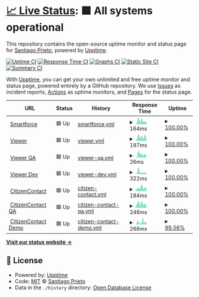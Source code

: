 # [📈 Live Status](https://demo.upptime.js.org): <!--live status--> **🟩 All systems operational**

This repository contains the open-source uptime monitor and status page for [Santiago Prieto](https://demo.upptime.js.org), powered by [Upptime](https://github.com/upptime/upptime).

[![Uptime CI](https://github.com/prietosanti/upptime-test/workflows/Uptime%20CI/badge.svg)](https://github.com/prietosanti/upptime-test/actions?query=workflow%3A%22Uptime+CI%22)
[![Response Time CI](https://github.com/prietosanti/upptime-test/workflows/Response%20Time%20CI/badge.svg)](https://github.com/prietosanti/upptime-test/actions?query=workflow%3A%22Response+Time+CI%22)
[![Graphs CI](https://github.com/prietosanti/upptime-test/workflows/Graphs%20CI/badge.svg)](https://github.com/prietosanti/upptime-test/actions?query=workflow%3A%22Graphs+CI%22)
[![Static Site CI](https://github.com/prietosanti/upptime-test/workflows/Static%20Site%20CI/badge.svg)](https://github.com/prietosanti/upptime-test/actions?query=workflow%3A%22Static+Site+CI%22)
[![Summary CI](https://github.com/prietosanti/upptime-test/workflows/Summary%20CI/badge.svg)](https://github.com/prietosanti/upptime-test/actions?query=workflow%3A%22Summary+CI%22)

With [Upptime](https://upptime.js.org), you can get your own unlimited and free uptime monitor and status page, powered entirely by a GitHub repository. We use [Issues](https://github.com/prietosanti/upptime-test/issues) as incident reports, [Actions](https://github.com/prietosanti/upptime-test/actions) as uptime monitors, and [Pages](https://demo.upptime.js.org) for the status page.

<!--start: status pages-->
<!-- This summary is generated by Upptime (https://github.com/upptime/upptime) -->
<!-- Do not edit this manually, your changes will be overwritten -->
<!-- prettier-ignore -->
| URL | Status | History | Response Time | Uptime |
| --- | ------ | ------- | ------------- | ------ |
| <img alt="" src="https://favicons.githubusercontent.com/smartforcetech.com" height="13"> [Smartforce](https://smartforcetech.com) | 🟩 Up | [smartforce.yml](https://github.com/prietosanti/upptime-test/commits/HEAD/history/smartforce.yml) | <details><summary><img alt="Response time graph" src="./graphs/smartforce/response-time-week.png" height="20"> 164ms</summary><br><a href="https://prietosanti.github.io/upptime-test/history/smartforce"><img alt="Response time 181" src="https://img.shields.io/endpoint?url=https%3A%2F%2Fraw.githubusercontent.com%2Fprietosanti%2Fupptime-test%2FHEAD%2Fapi%2Fsmartforce%2Fresponse-time.json"></a><br><a href="https://prietosanti.github.io/upptime-test/history/smartforce"><img alt="24-hour response time 98" src="https://img.shields.io/endpoint?url=https%3A%2F%2Fraw.githubusercontent.com%2Fprietosanti%2Fupptime-test%2FHEAD%2Fapi%2Fsmartforce%2Fresponse-time-day.json"></a><br><a href="https://prietosanti.github.io/upptime-test/history/smartforce"><img alt="7-day response time 164" src="https://img.shields.io/endpoint?url=https%3A%2F%2Fraw.githubusercontent.com%2Fprietosanti%2Fupptime-test%2FHEAD%2Fapi%2Fsmartforce%2Fresponse-time-week.json"></a><br><a href="https://prietosanti.github.io/upptime-test/history/smartforce"><img alt="30-day response time 181" src="https://img.shields.io/endpoint?url=https%3A%2F%2Fraw.githubusercontent.com%2Fprietosanti%2Fupptime-test%2FHEAD%2Fapi%2Fsmartforce%2Fresponse-time-month.json"></a><br><a href="https://prietosanti.github.io/upptime-test/history/smartforce"><img alt="1-year response time 181" src="https://img.shields.io/endpoint?url=https%3A%2F%2Fraw.githubusercontent.com%2Fprietosanti%2Fupptime-test%2FHEAD%2Fapi%2Fsmartforce%2Fresponse-time-year.json"></a></details> | <details><summary><a href="https://prietosanti.github.io/upptime-test/history/smartforce">100.00%</a></summary><a href="https://prietosanti.github.io/upptime-test/history/smartforce"><img alt="All-time uptime 100.00%" src="https://img.shields.io/endpoint?url=https%3A%2F%2Fraw.githubusercontent.com%2Fprietosanti%2Fupptime-test%2FHEAD%2Fapi%2Fsmartforce%2Fuptime.json"></a><br><a href="https://prietosanti.github.io/upptime-test/history/smartforce"><img alt="24-hour uptime 100.00%" src="https://img.shields.io/endpoint?url=https%3A%2F%2Fraw.githubusercontent.com%2Fprietosanti%2Fupptime-test%2FHEAD%2Fapi%2Fsmartforce%2Fuptime-day.json"></a><br><a href="https://prietosanti.github.io/upptime-test/history/smartforce"><img alt="7-day uptime 100.00%" src="https://img.shields.io/endpoint?url=https%3A%2F%2Fraw.githubusercontent.com%2Fprietosanti%2Fupptime-test%2FHEAD%2Fapi%2Fsmartforce%2Fuptime-week.json"></a><br><a href="https://prietosanti.github.io/upptime-test/history/smartforce"><img alt="30-day uptime 100.00%" src="https://img.shields.io/endpoint?url=https%3A%2F%2Fraw.githubusercontent.com%2Fprietosanti%2Fupptime-test%2FHEAD%2Fapi%2Fsmartforce%2Fuptime-month.json"></a><br><a href="https://prietosanti.github.io/upptime-test/history/smartforce"><img alt="1-year uptime 100.00%" src="https://img.shields.io/endpoint?url=https%3A%2F%2Fraw.githubusercontent.com%2Fprietosanti%2Fupptime-test%2FHEAD%2Fapi%2Fsmartforce%2Fuptime-year.json"></a></details>
| <img alt="" src="https://favicons.githubusercontent.com/viewer-qa.smartforce.app" height="13"> [Viewer](https://viewer-qa.smartforce.app/) | 🟩 Up | [viewer.yml](https://github.com/prietosanti/upptime-test/commits/HEAD/history/viewer.yml) | <details><summary><img alt="Response time graph" src="./graphs/viewer/response-time-week.png" height="20"> 197ms</summary><br><a href="https://prietosanti.github.io/upptime-test/history/viewer"><img alt="Response time 192" src="https://img.shields.io/endpoint?url=https%3A%2F%2Fraw.githubusercontent.com%2Fprietosanti%2Fupptime-test%2FHEAD%2Fapi%2Fviewer%2Fresponse-time.json"></a><br><a href="https://prietosanti.github.io/upptime-test/history/viewer"><img alt="24-hour response time 112" src="https://img.shields.io/endpoint?url=https%3A%2F%2Fraw.githubusercontent.com%2Fprietosanti%2Fupptime-test%2FHEAD%2Fapi%2Fviewer%2Fresponse-time-day.json"></a><br><a href="https://prietosanti.github.io/upptime-test/history/viewer"><img alt="7-day response time 197" src="https://img.shields.io/endpoint?url=https%3A%2F%2Fraw.githubusercontent.com%2Fprietosanti%2Fupptime-test%2FHEAD%2Fapi%2Fviewer%2Fresponse-time-week.json"></a><br><a href="https://prietosanti.github.io/upptime-test/history/viewer"><img alt="30-day response time 192" src="https://img.shields.io/endpoint?url=https%3A%2F%2Fraw.githubusercontent.com%2Fprietosanti%2Fupptime-test%2FHEAD%2Fapi%2Fviewer%2Fresponse-time-month.json"></a><br><a href="https://prietosanti.github.io/upptime-test/history/viewer"><img alt="1-year response time 192" src="https://img.shields.io/endpoint?url=https%3A%2F%2Fraw.githubusercontent.com%2Fprietosanti%2Fupptime-test%2FHEAD%2Fapi%2Fviewer%2Fresponse-time-year.json"></a></details> | <details><summary><a href="https://prietosanti.github.io/upptime-test/history/viewer">100.00%</a></summary><a href="https://prietosanti.github.io/upptime-test/history/viewer"><img alt="All-time uptime 100.00%" src="https://img.shields.io/endpoint?url=https%3A%2F%2Fraw.githubusercontent.com%2Fprietosanti%2Fupptime-test%2FHEAD%2Fapi%2Fviewer%2Fuptime.json"></a><br><a href="https://prietosanti.github.io/upptime-test/history/viewer"><img alt="24-hour uptime 100.00%" src="https://img.shields.io/endpoint?url=https%3A%2F%2Fraw.githubusercontent.com%2Fprietosanti%2Fupptime-test%2FHEAD%2Fapi%2Fviewer%2Fuptime-day.json"></a><br><a href="https://prietosanti.github.io/upptime-test/history/viewer"><img alt="7-day uptime 100.00%" src="https://img.shields.io/endpoint?url=https%3A%2F%2Fraw.githubusercontent.com%2Fprietosanti%2Fupptime-test%2FHEAD%2Fapi%2Fviewer%2Fuptime-week.json"></a><br><a href="https://prietosanti.github.io/upptime-test/history/viewer"><img alt="30-day uptime 100.00%" src="https://img.shields.io/endpoint?url=https%3A%2F%2Fraw.githubusercontent.com%2Fprietosanti%2Fupptime-test%2FHEAD%2Fapi%2Fviewer%2Fuptime-month.json"></a><br><a href="https://prietosanti.github.io/upptime-test/history/viewer"><img alt="1-year uptime 100.00%" src="https://img.shields.io/endpoint?url=https%3A%2F%2Fraw.githubusercontent.com%2Fprietosanti%2Fupptime-test%2FHEAD%2Fapi%2Fviewer%2Fuptime-year.json"></a></details>
| <img alt="" src="https://favicons.githubusercontent.com/viewer-qa.smartforce.app" height="13"> [Viewer QA](https://viewer-qa.smartforce.app/) | 🟩 Up | [viewer-qa.yml](https://github.com/prietosanti/upptime-test/commits/HEAD/history/viewer-qa.yml) | <details><summary><img alt="Response time graph" src="./graphs/viewer-qa/response-time-week.png" height="20"> 26ms</summary><br><a href="https://prietosanti.github.io/upptime-test/history/viewer-qa"><img alt="Response time 23" src="https://img.shields.io/endpoint?url=https%3A%2F%2Fraw.githubusercontent.com%2Fprietosanti%2Fupptime-test%2FHEAD%2Fapi%2Fviewer-qa%2Fresponse-time.json"></a><br><a href="https://prietosanti.github.io/upptime-test/history/viewer-qa"><img alt="24-hour response time 4" src="https://img.shields.io/endpoint?url=https%3A%2F%2Fraw.githubusercontent.com%2Fprietosanti%2Fupptime-test%2FHEAD%2Fapi%2Fviewer-qa%2Fresponse-time-day.json"></a><br><a href="https://prietosanti.github.io/upptime-test/history/viewer-qa"><img alt="7-day response time 26" src="https://img.shields.io/endpoint?url=https%3A%2F%2Fraw.githubusercontent.com%2Fprietosanti%2Fupptime-test%2FHEAD%2Fapi%2Fviewer-qa%2Fresponse-time-week.json"></a><br><a href="https://prietosanti.github.io/upptime-test/history/viewer-qa"><img alt="30-day response time 23" src="https://img.shields.io/endpoint?url=https%3A%2F%2Fraw.githubusercontent.com%2Fprietosanti%2Fupptime-test%2FHEAD%2Fapi%2Fviewer-qa%2Fresponse-time-month.json"></a><br><a href="https://prietosanti.github.io/upptime-test/history/viewer-qa"><img alt="1-year response time 23" src="https://img.shields.io/endpoint?url=https%3A%2F%2Fraw.githubusercontent.com%2Fprietosanti%2Fupptime-test%2FHEAD%2Fapi%2Fviewer-qa%2Fresponse-time-year.json"></a></details> | <details><summary><a href="https://prietosanti.github.io/upptime-test/history/viewer-qa">100.00%</a></summary><a href="https://prietosanti.github.io/upptime-test/history/viewer-qa"><img alt="All-time uptime 100.00%" src="https://img.shields.io/endpoint?url=https%3A%2F%2Fraw.githubusercontent.com%2Fprietosanti%2Fupptime-test%2FHEAD%2Fapi%2Fviewer-qa%2Fuptime.json"></a><br><a href="https://prietosanti.github.io/upptime-test/history/viewer-qa"><img alt="24-hour uptime 100.00%" src="https://img.shields.io/endpoint?url=https%3A%2F%2Fraw.githubusercontent.com%2Fprietosanti%2Fupptime-test%2FHEAD%2Fapi%2Fviewer-qa%2Fuptime-day.json"></a><br><a href="https://prietosanti.github.io/upptime-test/history/viewer-qa"><img alt="7-day uptime 100.00%" src="https://img.shields.io/endpoint?url=https%3A%2F%2Fraw.githubusercontent.com%2Fprietosanti%2Fupptime-test%2FHEAD%2Fapi%2Fviewer-qa%2Fuptime-week.json"></a><br><a href="https://prietosanti.github.io/upptime-test/history/viewer-qa"><img alt="30-day uptime 100.00%" src="https://img.shields.io/endpoint?url=https%3A%2F%2Fraw.githubusercontent.com%2Fprietosanti%2Fupptime-test%2FHEAD%2Fapi%2Fviewer-qa%2Fuptime-month.json"></a><br><a href="https://prietosanti.github.io/upptime-test/history/viewer-qa"><img alt="1-year uptime 100.00%" src="https://img.shields.io/endpoint?url=https%3A%2F%2Fraw.githubusercontent.com%2Fprietosanti%2Fupptime-test%2FHEAD%2Fapi%2Fviewer-qa%2Fuptime-year.json"></a></details>
| <img alt="" src="https://favicons.githubusercontent.com/viewer-dev.smartforce.app" height="13"> [Viewer Dev](https://viewer-dev.smartforce.app/) | 🟩 Up | [viewer-dev.yml](https://github.com/prietosanti/upptime-test/commits/HEAD/history/viewer-dev.yml) | <details><summary><img alt="Response time graph" src="./graphs/viewer-dev/response-time-week.png" height="20"> 322ms</summary><br><a href="https://prietosanti.github.io/upptime-test/history/viewer-dev"><img alt="Response time 286" src="https://img.shields.io/endpoint?url=https%3A%2F%2Fraw.githubusercontent.com%2Fprietosanti%2Fupptime-test%2FHEAD%2Fapi%2Fviewer-dev%2Fresponse-time.json"></a><br><a href="https://prietosanti.github.io/upptime-test/history/viewer-dev"><img alt="24-hour response time 101" src="https://img.shields.io/endpoint?url=https%3A%2F%2Fraw.githubusercontent.com%2Fprietosanti%2Fupptime-test%2FHEAD%2Fapi%2Fviewer-dev%2Fresponse-time-day.json"></a><br><a href="https://prietosanti.github.io/upptime-test/history/viewer-dev"><img alt="7-day response time 322" src="https://img.shields.io/endpoint?url=https%3A%2F%2Fraw.githubusercontent.com%2Fprietosanti%2Fupptime-test%2FHEAD%2Fapi%2Fviewer-dev%2Fresponse-time-week.json"></a><br><a href="https://prietosanti.github.io/upptime-test/history/viewer-dev"><img alt="30-day response time 286" src="https://img.shields.io/endpoint?url=https%3A%2F%2Fraw.githubusercontent.com%2Fprietosanti%2Fupptime-test%2FHEAD%2Fapi%2Fviewer-dev%2Fresponse-time-month.json"></a><br><a href="https://prietosanti.github.io/upptime-test/history/viewer-dev"><img alt="1-year response time 286" src="https://img.shields.io/endpoint?url=https%3A%2F%2Fraw.githubusercontent.com%2Fprietosanti%2Fupptime-test%2FHEAD%2Fapi%2Fviewer-dev%2Fresponse-time-year.json"></a></details> | <details><summary><a href="https://prietosanti.github.io/upptime-test/history/viewer-dev">100.00%</a></summary><a href="https://prietosanti.github.io/upptime-test/history/viewer-dev"><img alt="All-time uptime 100.00%" src="https://img.shields.io/endpoint?url=https%3A%2F%2Fraw.githubusercontent.com%2Fprietosanti%2Fupptime-test%2FHEAD%2Fapi%2Fviewer-dev%2Fuptime.json"></a><br><a href="https://prietosanti.github.io/upptime-test/history/viewer-dev"><img alt="24-hour uptime 100.00%" src="https://img.shields.io/endpoint?url=https%3A%2F%2Fraw.githubusercontent.com%2Fprietosanti%2Fupptime-test%2FHEAD%2Fapi%2Fviewer-dev%2Fuptime-day.json"></a><br><a href="https://prietosanti.github.io/upptime-test/history/viewer-dev"><img alt="7-day uptime 100.00%" src="https://img.shields.io/endpoint?url=https%3A%2F%2Fraw.githubusercontent.com%2Fprietosanti%2Fupptime-test%2FHEAD%2Fapi%2Fviewer-dev%2Fuptime-week.json"></a><br><a href="https://prietosanti.github.io/upptime-test/history/viewer-dev"><img alt="30-day uptime 100.00%" src="https://img.shields.io/endpoint?url=https%3A%2F%2Fraw.githubusercontent.com%2Fprietosanti%2Fupptime-test%2FHEAD%2Fapi%2Fviewer-dev%2Fuptime-month.json"></a><br><a href="https://prietosanti.github.io/upptime-test/history/viewer-dev"><img alt="1-year uptime 100.00%" src="https://img.shields.io/endpoint?url=https%3A%2F%2Fraw.githubusercontent.com%2Fprietosanti%2Fupptime-test%2FHEAD%2Fapi%2Fviewer-dev%2Fuptime-year.json"></a></details>
| <img alt="" src="https://favicons.githubusercontent.com/citizencontact.app" height="13"> [CitizenContact](https://citizencontact.app) | 🟩 Up | [citizen-contact.yml](https://github.com/prietosanti/upptime-test/commits/HEAD/history/citizen-contact.yml) | <details><summary><img alt="Response time graph" src="./graphs/citizen-contact/response-time-week.png" height="20"> 184ms</summary><br><a href="https://prietosanti.github.io/upptime-test/history/citizen-contact"><img alt="Response time 213" src="https://img.shields.io/endpoint?url=https%3A%2F%2Fraw.githubusercontent.com%2Fprietosanti%2Fupptime-test%2FHEAD%2Fapi%2Fcitizen-contact%2Fresponse-time.json"></a><br><a href="https://prietosanti.github.io/upptime-test/history/citizen-contact"><img alt="24-hour response time 120" src="https://img.shields.io/endpoint?url=https%3A%2F%2Fraw.githubusercontent.com%2Fprietosanti%2Fupptime-test%2FHEAD%2Fapi%2Fcitizen-contact%2Fresponse-time-day.json"></a><br><a href="https://prietosanti.github.io/upptime-test/history/citizen-contact"><img alt="7-day response time 184" src="https://img.shields.io/endpoint?url=https%3A%2F%2Fraw.githubusercontent.com%2Fprietosanti%2Fupptime-test%2FHEAD%2Fapi%2Fcitizen-contact%2Fresponse-time-week.json"></a><br><a href="https://prietosanti.github.io/upptime-test/history/citizen-contact"><img alt="30-day response time 213" src="https://img.shields.io/endpoint?url=https%3A%2F%2Fraw.githubusercontent.com%2Fprietosanti%2Fupptime-test%2FHEAD%2Fapi%2Fcitizen-contact%2Fresponse-time-month.json"></a><br><a href="https://prietosanti.github.io/upptime-test/history/citizen-contact"><img alt="1-year response time 213" src="https://img.shields.io/endpoint?url=https%3A%2F%2Fraw.githubusercontent.com%2Fprietosanti%2Fupptime-test%2FHEAD%2Fapi%2Fcitizen-contact%2Fresponse-time-year.json"></a></details> | <details><summary><a href="https://prietosanti.github.io/upptime-test/history/citizen-contact">100.00%</a></summary><a href="https://prietosanti.github.io/upptime-test/history/citizen-contact"><img alt="All-time uptime 100.00%" src="https://img.shields.io/endpoint?url=https%3A%2F%2Fraw.githubusercontent.com%2Fprietosanti%2Fupptime-test%2FHEAD%2Fapi%2Fcitizen-contact%2Fuptime.json"></a><br><a href="https://prietosanti.github.io/upptime-test/history/citizen-contact"><img alt="24-hour uptime 100.00%" src="https://img.shields.io/endpoint?url=https%3A%2F%2Fraw.githubusercontent.com%2Fprietosanti%2Fupptime-test%2FHEAD%2Fapi%2Fcitizen-contact%2Fuptime-day.json"></a><br><a href="https://prietosanti.github.io/upptime-test/history/citizen-contact"><img alt="7-day uptime 100.00%" src="https://img.shields.io/endpoint?url=https%3A%2F%2Fraw.githubusercontent.com%2Fprietosanti%2Fupptime-test%2FHEAD%2Fapi%2Fcitizen-contact%2Fuptime-week.json"></a><br><a href="https://prietosanti.github.io/upptime-test/history/citizen-contact"><img alt="30-day uptime 100.00%" src="https://img.shields.io/endpoint?url=https%3A%2F%2Fraw.githubusercontent.com%2Fprietosanti%2Fupptime-test%2FHEAD%2Fapi%2Fcitizen-contact%2Fuptime-month.json"></a><br><a href="https://prietosanti.github.io/upptime-test/history/citizen-contact"><img alt="1-year uptime 100.00%" src="https://img.shields.io/endpoint?url=https%3A%2F%2Fraw.githubusercontent.com%2Fprietosanti%2Fupptime-test%2FHEAD%2Fapi%2Fcitizen-contact%2Fuptime-year.json"></a></details>
| <img alt="" src="https://favicons.githubusercontent.com/qa.citizencontact.app" height="13"> [CitizenContact QA](https://qa.citizencontact.app) | 🟩 Up | [citizen-contact-qa.yml](https://github.com/prietosanti/upptime-test/commits/HEAD/history/citizen-contact-qa.yml) | <details><summary><img alt="Response time graph" src="./graphs/citizen-contact-qa/response-time-week.png" height="20"> 246ms</summary><br><a href="https://prietosanti.github.io/upptime-test/history/citizen-contact-qa"><img alt="Response time 275" src="https://img.shields.io/endpoint?url=https%3A%2F%2Fraw.githubusercontent.com%2Fprietosanti%2Fupptime-test%2FHEAD%2Fapi%2Fcitizen-contact-qa%2Fresponse-time.json"></a><br><a href="https://prietosanti.github.io/upptime-test/history/citizen-contact-qa"><img alt="24-hour response time 97" src="https://img.shields.io/endpoint?url=https%3A%2F%2Fraw.githubusercontent.com%2Fprietosanti%2Fupptime-test%2FHEAD%2Fapi%2Fcitizen-contact-qa%2Fresponse-time-day.json"></a><br><a href="https://prietosanti.github.io/upptime-test/history/citizen-contact-qa"><img alt="7-day response time 246" src="https://img.shields.io/endpoint?url=https%3A%2F%2Fraw.githubusercontent.com%2Fprietosanti%2Fupptime-test%2FHEAD%2Fapi%2Fcitizen-contact-qa%2Fresponse-time-week.json"></a><br><a href="https://prietosanti.github.io/upptime-test/history/citizen-contact-qa"><img alt="30-day response time 275" src="https://img.shields.io/endpoint?url=https%3A%2F%2Fraw.githubusercontent.com%2Fprietosanti%2Fupptime-test%2FHEAD%2Fapi%2Fcitizen-contact-qa%2Fresponse-time-month.json"></a><br><a href="https://prietosanti.github.io/upptime-test/history/citizen-contact-qa"><img alt="1-year response time 275" src="https://img.shields.io/endpoint?url=https%3A%2F%2Fraw.githubusercontent.com%2Fprietosanti%2Fupptime-test%2FHEAD%2Fapi%2Fcitizen-contact-qa%2Fresponse-time-year.json"></a></details> | <details><summary><a href="https://prietosanti.github.io/upptime-test/history/citizen-contact-qa">100.00%</a></summary><a href="https://prietosanti.github.io/upptime-test/history/citizen-contact-qa"><img alt="All-time uptime 99.18%" src="https://img.shields.io/endpoint?url=https%3A%2F%2Fraw.githubusercontent.com%2Fprietosanti%2Fupptime-test%2FHEAD%2Fapi%2Fcitizen-contact-qa%2Fuptime.json"></a><br><a href="https://prietosanti.github.io/upptime-test/history/citizen-contact-qa"><img alt="24-hour uptime 100.00%" src="https://img.shields.io/endpoint?url=https%3A%2F%2Fraw.githubusercontent.com%2Fprietosanti%2Fupptime-test%2FHEAD%2Fapi%2Fcitizen-contact-qa%2Fuptime-day.json"></a><br><a href="https://prietosanti.github.io/upptime-test/history/citizen-contact-qa"><img alt="7-day uptime 100.00%" src="https://img.shields.io/endpoint?url=https%3A%2F%2Fraw.githubusercontent.com%2Fprietosanti%2Fupptime-test%2FHEAD%2Fapi%2Fcitizen-contact-qa%2Fuptime-week.json"></a><br><a href="https://prietosanti.github.io/upptime-test/history/citizen-contact-qa"><img alt="30-day uptime 99.18%" src="https://img.shields.io/endpoint?url=https%3A%2F%2Fraw.githubusercontent.com%2Fprietosanti%2Fupptime-test%2FHEAD%2Fapi%2Fcitizen-contact-qa%2Fuptime-month.json"></a><br><a href="https://prietosanti.github.io/upptime-test/history/citizen-contact-qa"><img alt="1-year uptime 99.18%" src="https://img.shields.io/endpoint?url=https%3A%2F%2Fraw.githubusercontent.com%2Fprietosanti%2Fupptime-test%2FHEAD%2Fapi%2Fcitizen-contact-qa%2Fuptime-year.json"></a></details>
| <img alt="" src="https://favicons.githubusercontent.com/demo.citizencontact.app" height="13"> [CitizenContact Demo](https://demo.citizencontact.app) | 🟩 Up | [citizen-contact-demo.yml](https://github.com/prietosanti/upptime-test/commits/HEAD/history/citizen-contact-demo.yml) | <details><summary><img alt="Response time graph" src="./graphs/citizen-contact-demo/response-time-week.png" height="20"> 266ms</summary><br><a href="https://prietosanti.github.io/upptime-test/history/citizen-contact-demo"><img alt="Response time 295" src="https://img.shields.io/endpoint?url=https%3A%2F%2Fraw.githubusercontent.com%2Fprietosanti%2Fupptime-test%2FHEAD%2Fapi%2Fcitizen-contact-demo%2Fresponse-time.json"></a><br><a href="https://prietosanti.github.io/upptime-test/history/citizen-contact-demo"><img alt="24-hour response time 133" src="https://img.shields.io/endpoint?url=https%3A%2F%2Fraw.githubusercontent.com%2Fprietosanti%2Fupptime-test%2FHEAD%2Fapi%2Fcitizen-contact-demo%2Fresponse-time-day.json"></a><br><a href="https://prietosanti.github.io/upptime-test/history/citizen-contact-demo"><img alt="7-day response time 266" src="https://img.shields.io/endpoint?url=https%3A%2F%2Fraw.githubusercontent.com%2Fprietosanti%2Fupptime-test%2FHEAD%2Fapi%2Fcitizen-contact-demo%2Fresponse-time-week.json"></a><br><a href="https://prietosanti.github.io/upptime-test/history/citizen-contact-demo"><img alt="30-day response time 295" src="https://img.shields.io/endpoint?url=https%3A%2F%2Fraw.githubusercontent.com%2Fprietosanti%2Fupptime-test%2FHEAD%2Fapi%2Fcitizen-contact-demo%2Fresponse-time-month.json"></a><br><a href="https://prietosanti.github.io/upptime-test/history/citizen-contact-demo"><img alt="1-year response time 295" src="https://img.shields.io/endpoint?url=https%3A%2F%2Fraw.githubusercontent.com%2Fprietosanti%2Fupptime-test%2FHEAD%2Fapi%2Fcitizen-contact-demo%2Fresponse-time-year.json"></a></details> | <details><summary><a href="https://prietosanti.github.io/upptime-test/history/citizen-contact-demo">99.56%</a></summary><a href="https://prietosanti.github.io/upptime-test/history/citizen-contact-demo"><img alt="All-time uptime 99.79%" src="https://img.shields.io/endpoint?url=https%3A%2F%2Fraw.githubusercontent.com%2Fprietosanti%2Fupptime-test%2FHEAD%2Fapi%2Fcitizen-contact-demo%2Fuptime.json"></a><br><a href="https://prietosanti.github.io/upptime-test/history/citizen-contact-demo"><img alt="24-hour uptime 100.00%" src="https://img.shields.io/endpoint?url=https%3A%2F%2Fraw.githubusercontent.com%2Fprietosanti%2Fupptime-test%2FHEAD%2Fapi%2Fcitizen-contact-demo%2Fuptime-day.json"></a><br><a href="https://prietosanti.github.io/upptime-test/history/citizen-contact-demo"><img alt="7-day uptime 99.56%" src="https://img.shields.io/endpoint?url=https%3A%2F%2Fraw.githubusercontent.com%2Fprietosanti%2Fupptime-test%2FHEAD%2Fapi%2Fcitizen-contact-demo%2Fuptime-week.json"></a><br><a href="https://prietosanti.github.io/upptime-test/history/citizen-contact-demo"><img alt="30-day uptime 99.79%" src="https://img.shields.io/endpoint?url=https%3A%2F%2Fraw.githubusercontent.com%2Fprietosanti%2Fupptime-test%2FHEAD%2Fapi%2Fcitizen-contact-demo%2Fuptime-month.json"></a><br><a href="https://prietosanti.github.io/upptime-test/history/citizen-contact-demo"><img alt="1-year uptime 99.79%" src="https://img.shields.io/endpoint?url=https%3A%2F%2Fraw.githubusercontent.com%2Fprietosanti%2Fupptime-test%2FHEAD%2Fapi%2Fcitizen-contact-demo%2Fuptime-year.json"></a></details>

<!--end: status pages-->

[**Visit our status website →**](https://demo.upptime.js.org)

## 📄 License

- Powered by: [Upptime](https://github.com/upptime/upptime)
- Code: [MIT](./LICENSE) © [Santiago Prieto](https://demo.upptime.js.org)
- Data in the `./history` directory: [Open Database License](https://opendatacommons.org/licenses/odbl/1-0/)
